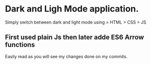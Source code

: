 # Dark and Ligh Mode application.
 Simply switch between dark and light mode using > HTML > CSS > JS
 ## First used plain Js then later adde ES6 Arrow functions
  Easily read as you will see my changes done on my commits.